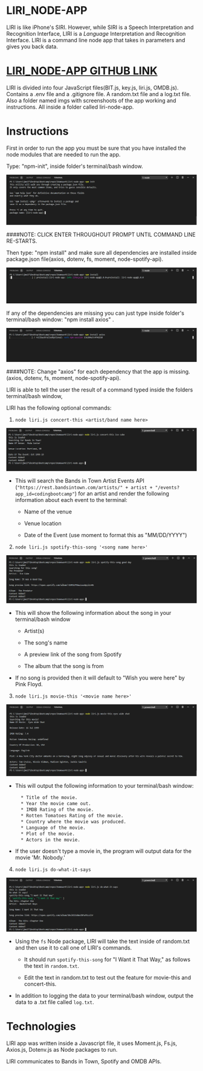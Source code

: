    LIRI_NODE-APP
   ======

LIRI is like iPhone's SIRI. However, while SIRI is a Speech Interpretation and Recognition Interface, LIRI is a _Language_ Interpretation and Recognition Interface. LIRI is a command line node app that takes in parameters and gives you back data.

[LIRI_NODE-APP GITHUB LINK](https://github.com/jm27/liri-node-app "LIRI's REPO Homepage")
======

LIRI is divided into four JavaScript files(BIT.js, key.js, liri.js, OMDB.js). Contains a .env file and a .gitignore file. A random.txt file and a log.txt file. Also a folder named imgs with screenshoots of the app working and instructions. All inside a folder called liri-node-app.

# Instructions

First in order to run the app you must be sure that you have installed the node modules that are needed to run the app.

Type: "npm-init", inside folder's terminal/bash window.

![NPM-INIT](https://github.com/jm27/liri-node-app/blob/master/imgs/npm-init.png "1")

####NOTE: CLICK ENTER THROUGHOUT PROMPT UNTIL COMMAND LINE RE-STARTS.


Then type: "npm install" and make sure all dependencies are installed inside package.json file(axios, dotenv, fs, moment, node-spotify-api).

![NPM-INSTALL](https://github.com/jm27/liri-node-app/blob/master/imgs/npm-install.png "2")


If any of the dependencies are missing you can just type inside folder's terminal/bash window: "npm install axios" . 

![NPM-INSTALL-AXIOS](https://github.com/jm27/liri-node-app/blob/master/imgs/npm-install-axios.png "3")

####NOTE: Change "axios" for each dependency that the app is missing.(axios, dotenv, fs, moment, node-spotify-api).

LIRI is able to tell the user the result of a command typed inside the folders terminal/bash window,

LIRI has the following optional commands:

1. `node liri.js concert-this <artist/band name here>`

![CONCERT-THIS](https://github.com/jm27/liri-node-app/blob/master/imgs/concert-this.png "4")


   * This will search the Bands in Town Artist Events API (`"https://rest.bandsintown.com/artists/" + artist + "/events?app_id=codingbootcamp"`) for an artist and render the following information about each event to the terminal:

     * Name of the venue

     * Venue location

     * Date of the Event (use moment to format this as "MM/DD/YYYY")

2. `node liri.js spotify-this-song '<song name here>'`

![SPOTIFY-THIS](https://github.com/jm27/liri-node-app/blob/master/imgs/spotify-this.png "5")


   * This will show the following information about the song in your terminal/bash window

     * Artist(s)

     * The song's name

     * A preview link of the song from Spotify

     * The album that the song is from

   * If no song is provided then it will default to "Wish you were here" by Pink Floyd.

3. `node liri.js movie-this '<movie name here>'`

![MOVIE-THIS](https://github.com/jm27/liri-node-app/blob/master/imgs/movie-this.png "6")

   * This will output the following information to your terminal/bash window:

     ```
       * Title of the movie.
       * Year the movie came out.
       * IMDB Rating of the movie.
       * Rotten Tomatoes Rating of the movie.
       * Country where the movie was produced.
       * Language of the movie.
       * Plot of the movie.
       * Actors in the movie.
     ```

   * If the user doesn't type a movie in, the program will output data for the movie 'Mr. Nobody.'

4. `node liri.js do-what-it-says`

![DO-WHAT-IT-SAYS](https://github.com/jm27/liri-node-app/blob/master/imgs/do-what-it-says.png "7")


   * Using the `fs` Node package, LIRI will take the text inside of random.txt and then use it to call one of LIRI's commands.

     * It should run `spotify-this-song` for "I Want it That Way," as follows the text in `random.txt`.

     * Edit the text in random.txt to test out the feature for movie-this and concert-this.

* In addition to logging the data to your terminal/bash window, output the data to a .txt file called `log.txt`.

# Technologies

LIRI app was written inside a Javascript file, it uses Moment.js, Fs.js, Axios.js, Dotenv.js as Node packages to run.

LIRI communicates to Bands in Town, Spotify and OMDB APIs.
